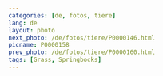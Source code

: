 ```yaml
---
categories: [de, fotos, tiere]
lang: de
layout: photo
next_photo: /de/fotos/tiere/P0000146.html
picname: P0000158
prev_photo: /de/fotos/tiere/P0000160.html
tags: [Grass, Springbocks]
---
```

